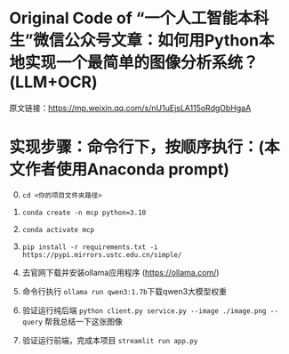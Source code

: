 # Original Code of “一个人工智能本科生”微信公众号文章：如何用Python本地实现一个最简单的图像分析系统？(LLM+OCR)

原文链接：https://mp.weixin.qq.com/s/nU1uEjsLA115oRdgObHgaA

# 实现步骤：命令行下，按顺序执行：(本文作者使用Anaconda prompt)
0. `cd <你的项目文件夹路径>`

1. `conda create -n mcp python=3.10`

2. `conda activate mcp`

3. `pip install -r requirements.txt -i https://pypi.mirrors.ustc.edu.cn/simple/`

4. 去官网下载并安装ollama应用程序
(https://ollama.com/)

5. 命令行执行 `ollama run qwen3:1.7b`下载qwen3大模型权重

6. 验证运行纯后端
`python client.py service.py --image ./image.png --query` 帮我总结一下这张图像

7. 验证运行前端，完成本项目
`streamlit run app.py`

